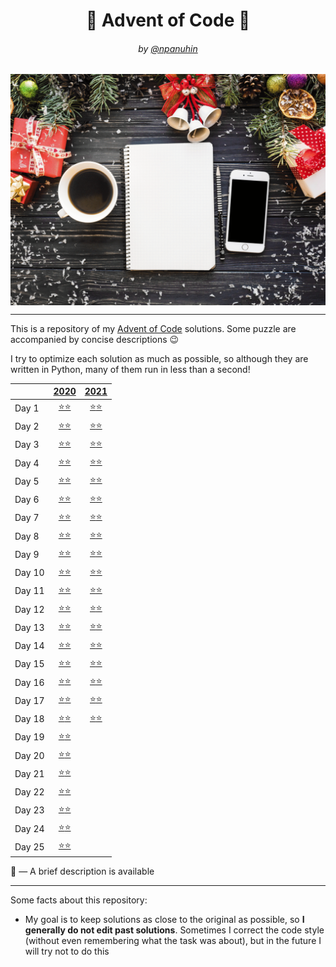 <h1 align="center">🎄 Advent of Code 🎄</h1>
<h6 align="center">by <a href="https://github.com/npanuhin">@npanuhin</a></h6>

<img alt="" src="docs/AoC.gif" align="center">

---

This is a repository of my [Advent of Code](https://adventofcode.com "Visit adventofcode.com") solutions.
Some puzzle are accompanied by concise descriptions 😉

I try to optimize each solution as much as possible, so although they are written in Python, many of them run in less than a second!

<!-- Main table start -->
|        |                      [2020](2020)                       |                      [2021](2021)                       |
|--------|:-------------------------------------------------------:|:-------------------------------------------------------:|
| Day 1  | [⭐⭐](2020/Day%2001)                                    | [⭐](2021/Day%2001/part1.py)[⭐](2021/Day%2001/part2.py) |
| Day 2  | [⭐⭐](2020/Day%2002)                                    | [⭐](2021/Day%2002/part1.py)[⭐](2021/Day%2002/part2.py) |
| Day 3  | [⭐⭐](2020/Day%2003)                                    | [⭐](2021/Day%2003/part1.py)[⭐](2021/Day%2003/part2.py) |
| Day 4  | [⭐⭐](2020/Day%2004)                                    | [⭐](2021/Day%2004/part1.py)[⭐](2021/Day%2004/part2.py) |
| Day 5  | [⭐⭐](2020/Day%2005)                                    | [⭐](2021/Day%2005/part1.py)[⭐](2021/Day%2005/part2.py) |
| Day 6  | [⭐⭐](2020/Day%2006)                                    | [⭐](2021/Day%2006/part1.py)[⭐](2021/Day%2006/part2.py) |
| Day 7  | [⭐⭐](2020/Day%2007)                                    | [⭐](2021/Day%2007/part1.py)[⭐](2021/Day%2007/part2.py) |
| Day 8  | [⭐⭐](2020/Day%2008)                                    | [⭐](2021/Day%2008/part1.py)[⭐](2021/Day%2008/part2.py) |
| Day 9  | [⭐⭐](2020/Day%2009)                                    | [⭐](2021/Day%2009/part1.py)[⭐](2021/Day%2009/part2.py) |
| Day 10 | [⭐⭐](2020/Day%2010)                                    | [⭐](2021/Day%2010/part1.py)[⭐](2021/Day%2010/part2.py) |
| Day 11 | [⭐⭐](2020/Day%2011)                                    | [⭐](2021/Day%2011/part1.py)[⭐](2021/Day%2011/part2.py) |
| Day 12 | [⭐⭐](2020/Day%2012)                                    | [⭐](2021/Day%2012/part1.py)[⭐](2021/Day%2012/part2.py) |
| Day 13 | [⭐](2020/Day%2013/part1.py)[⭐](2020/Day%2013/part2.py) | [⭐](2021/Day%2013/part1.py)[⭐](2021/Day%2013/part2.py) |
| Day 14 | [⭐⭐](2020/Day%2014)                                    | [⭐](2021/Day%2014/part1.py)[⭐](2021/Day%2014/part2.py) |
| Day 15 | [⭐⭐](2020/Day%2015)                                    | [⭐](2021/Day%2015/part1.py)[⭐](2021/Day%2015/part2.py) |
| Day 16 | [⭐](2020/Day%2016/part1.py)[⭐](2020/Day%2016/part2.py) | [⭐](2021/Day%2016/part1.py)[⭐](2021/Day%2016/part2.py) |
| Day 17 | [⭐](2020/Day%2017/part1.py)[⭐](2020/Day%2017/part2.py) | [⭐](2021/Day%2017/part1.py)[⭐](2021/Day%2017/part2.py) |
| Day 18 | [⭐](2020/Day%2018/part1.py)[⭐](2020/Day%2018/part2.py) | [⭐](2021/Day%2018/part1.py)[⭐](2021/Day%2018/part2.py) |
| Day 19 | [⭐](2020/Day%2019/part1.py)[⭐](2020/Day%2019/part2.py) |                                                         |
| Day 20 | [⭐](2020/Day%2020/part1.py)[⭐](2020/Day%2020/part2.py) |                                                         |
| Day 21 | [⭐](2020/Day%2021/part1.py)[⭐](2020/Day%2021/part2.py) |                                                         |
| Day 22 | [⭐](2020/Day%2022/part1.py)[⭐](2020/Day%2022/part2.py) |                                                         |
| Day 23 | [⭐](2020/Day%2023/part1.py)[⭐](2020/Day%2023/part2.py) |                                                         |
| Day 24 | [⭐](2020/Day%2024/part1.py)[⭐](2020/Day%2024/part2.py) |                                                         |
| Day 25 | [⭐⭐](2020/Day%2025/part1.py)                           |                                                         |
<!-- Main table end -->

💎 — A brief description is available

---

Some facts about this repository:

- My goal is to keep solutions as close to the original as possible, so **I generally do not edit past solutions**. Sometimes I correct the code style (without even remembering what the task was about), but in the future I will try not to do this
